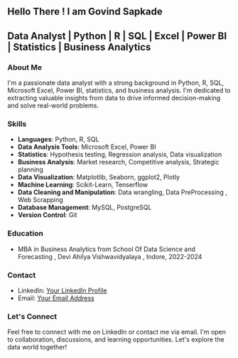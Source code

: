 ## Hello There ! I am Govind Sapkade
## Data Analyst | Python | R | SQL | Excel | Power BI | Statistics | Business Analytics

### About Me
I'm a passionate data analyst with a strong background in Python, R, SQL, Microsoft Excel, Power BI, statistics, and business analysis. I'm dedicated to extracting valuable insights from data to drive informed decision-making and solve real-world problems.

### Skills

- **Languages**: Python, R, SQL
- **Data Analysis Tools**: Microsoft Excel, Power BI
- **Statistics**: Hypothesis testing, Regression analysis, Data visualization
- **Business Analysis**: Market research, Competitive analysis, Strategic planning
- **Data Visualization**: Matplotlib, Seaborn, ggplot2, Plotly
- **Machine Learning**: Scikit-Learn, Tenserflow
- **Data Cleaning and Manipulation**: Data wrangling, Data PreProcessing , Web Scrapping
- **Database Management**: MySQL, PostgreSQL
- **Version Control**: Git

### Education
- MBA in Business Analytics from School Of Data Science and Forecasting , Devi Ahilya Vishwavidyalaya , Indore, 2022-2024

### Contact
- LinkedIn: [Your LinkedIn Profile](https://www.linkedin.com/in/govind-sapkade-845104225)
- Email: [Your Email Address](govindsapkade42@gmail.com)

### Let's Connect
Feel free to connect with me on LinkedIn or contact me via email. I'm open to collaboration, discussions, and learning opportunities. Let's explore the data world together!
